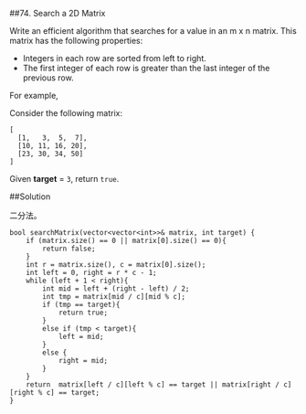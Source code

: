 ##74. Search a 2D Matrix

Write an efficient algorithm that searches for a value in an m x n matrix. This matrix has the following properties:

* Integers in each row are sorted from left to right.
* The first integer of each row is greater than the last integer of the previous row.

For example,

Consider the following matrix:

```
[
  [1,   3,  5,  7],
  [10, 11, 16, 20],
  [23, 30, 34, 50]
]
```

Given **target** = `3`, return `true`.

##Solution

二分法。

```
bool searchMatrix(vector<vector<int>>& matrix, int target) {
    if (matrix.size() == 0 || matrix[0].size() == 0){
		return false;
	}
	int r = matrix.size(), c = matrix[0].size();
	int left = 0, right = r * c - 1;
	while (left + 1 < right){
		int mid = left + (right - left) / 2;
		int tmp = matrix[mid / c][mid % c];
		if (tmp == target){
			return true;
		}
		else if (tmp < target){
			left = mid;
		}
		else {
			right = mid;
		}
	}
	return  matrix[left / c][left % c] == target || matrix[right / c][right % c] == target;
}
```